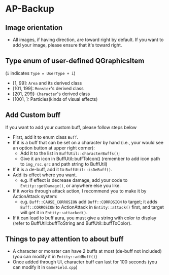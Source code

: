 # AP-Backup

## Image orientation
- All images, if having direction, are toward right by default. If you want to add your image, please ensure that it's toward right.

## Type enum of user-defined QGraphicsItem
(`i` indicates `Type = UserType + i`)
- [1, 99]: `Area` and its derived class
- [101, 199]: `Monster`'s derived class
- [201, 299]: `Character`'s derived class
- [1001, ]: Particles(kinds of visual effects)

## Add Custom buff
If you want to add your custom buff, please follow steps below
- First, add it to enum class `Buff`.
- If it is a buff that can be set on a character by hand (i.e., your would see an option button at upper right corner):
  - Add it to the list in `BuffUtil::characterBuffs()`;
  - Give it an icon in BuffUtil::buffToIcon() (remember to add icon path to `img_rsc.qrc` and path string to BuffUtil)
- If it is a de-buff, add it to `BuffUtil::isDeBuff()`.
- Add its effect where you want.
  - e.g. If effect is decrease damage, add your code to `Entity::getDamage()`, or anywhere else you like.
- If it works through attack action, I recommend you to make it by ActionAttack system:
  - e.g. `Buff::CAUSE_CORROSION` add `Buff::CORROSION` to target; it adds `Buff::CORROSION` to ActionAttack in `Entity::attack()` first, and target will get it in `Entity::attacked()`.
- If it can lead to buff aura, you must give a string with color to display (refer to BuffUtil::buffToString and BuffUtil::buffToColor).

## Things to pay attention to about buff
- A character or monster can have 2 buffs at most (de-buff not included) (you can modify it in `Entity::addBuff()`)
- Once added through UI, character buff can last for 100 seconds (you can modify it in `GameField.cpp`)
